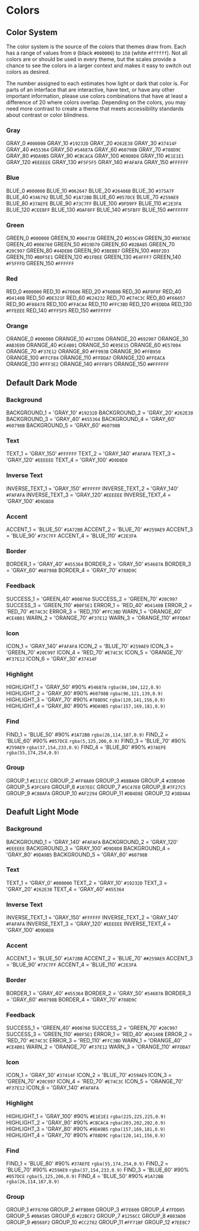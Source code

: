 # Colors
## Color System
The color system is the source of the colors that themes draw from. Each has a 
range of values from `0` (black `#000000`) to `150` (white `#ffffff`). Not all 
colors are or should be used in every theme, but the scales provide a chance to 
see the colors in a larger context and makes it easy to switch out colors as desired.

The number assigned to each estimates how light or dark that color is. For parts of 
an interface that are interactive, have text, or have any other important information, 
please use colors combinations that have at least a difference of 20 where colors 
overlap. Depending on the colors, you may need more contrast to create a theme that 
meets accessibility standards about contrast or color blindness.

### Gray
GRAY_0 `#000000`
GRAY_10 `#19232D`
GRAY_20 `#262E38`
GRAY_30 `#37414F`
GRAY_40 `#455364`
GRAY_50 `#54687A`
GRAY_60 `#60798B`
GRAY_70 `#788D9C`
GRAY_80 `#9DA9B5`
GRAY_90 `#CBCACA`
GRAY_100 `#D9D8D8`
GRAY_110 `#E1E1E1`
GRAY_120 `#EEEEEE`
GRAY_130 `#F5F5F5`
GRAY_140 `#FAFAFA`
GRAY_150 `#FFFFFF`
### Blue
BLUE_0 `#000000`
BLUE_10 `#062647`
BLUE_20 `#26486B`
BLUE_30 `#375A7F`
BLUE_40 `#346792`
BLUE_50 `#1A72BB`
BLUE_60 `#057DCE`
BLUE_70 `#259AE9`
BLUE_80 `#37AEFE`
BLUE_90 `#73C7FF`
BLUE_100 `#9FD9FF`
BLUE_110 `#C2E3FA`
BLUE_120 `#CEEBFF`
BLUE_130 `#DAF0FF`
BLUE_140 `#F5FBFF`
BLUE_150 `##FFFFFF`
### Green
GREEN_0 `#000000`
GREEN_10 `#064738`
GREEN_20 `#055C49`
GREEN_30 `#007A5E`
GREEN_40 `#008760`
GREEN_50 `#019D70`
GREEN_60 `#02BA85`
GREEN_70 `#20C997`
GREEN_80 `#44DEB0`
GREEN_90 `#3BEBB7`
GREEN_100 `#88F2D3`
GREEN_110 `#B0F5E1`
GREEN_120 `#D1FBEE`
GREEN_130 `#E4FFF7`
GREEN_140 `#F5FFFD`
GREEN_150 `#FFFFFF`
### Red
RED_0 `#000000`
RED_10 `#470606`
RED_20 `#760B0B`
RED_30 `#AF0F0F`
RED_40 `#D4140B`
RED_50 `#DE321F`
RED_60 `#E24232`
RED_70 `#E74C3C`
RED_80 `#F66657`
RED_90 `#F88478`
RED_100 `#FFACA4`
RED_110 `#FFC3BD`
RED_120 `#FEDDDA`
RED_130 `#FFEEEE`
RED_140 `#FFF5F5`
RED_150 `##FFFFFF`
### Orange
ORANGE_0 `#000000`
ORANGE_10 `#471D06`
ORANGE_20 `#692907`
ORANGE_30 `#AB3E00`
ORANGE_40 `#CE4B01`
ORANGE_50 `#E05E15`
ORANGE_60 `#E57004`
ORANGE_70 `#F37E12`
ORANGE_80 `#FF993B`
ORANGE_90 `#FFB950`
ORANGE_100 `#FFCF84`
ORANGE_110 `#FFDDA7`
ORANGE_120 `#FFEACA`
ORANGE_130 `#FFF3E2`
ORANGE_140 `#FFFBF5`
ORANGE_150 `##FFFFFF`

## Default Dark Mode
### Background
BACKGROUND_1 = 'GRAY_10' `#19232D`
BACKGROUND_2 = 'GRAY_20' `#262E38`
BACKGROUND_3 = 'GRAY_40' `#455364`
BACKGROUND_4 = 'GRAY_60' `#60798B`
BACKGROUND_5 = 'GRAY_60' `#60798B`
### Text
TEXT_1 = 'GRAY_150' `#FFFFFF`
TEXT_2 = 'GRAY_140' `#FAFAFA`
TEXT_3 = 'GRAY_120' `#EEEEEE`
TEXT_4 = 'GRAY_100' `#D9D8D8`
### Inverse Text
INVERSE_TEXT_1 = 'GRAY_150' `#FFFFFF`
INVERSE_TEXT_2 = 'GRAY_140' `#FAFAFA`
INVERSE_TEXT_3 = 'GRAY_120' `#EEEEEE`
INVERSE_TEXT_4 = 'GRAY_100' `#D9D8D8`
### Accent
ACCENT_1 = 'BLUE_50' `#1A72BB`
ACCENT_2 = 'BLUE_70' `##259AE9`
ACCENT_3 = 'BLUE_90' `#73C7FF`
ACCENT_4 = 'BLUE_110' `#C2E3FA`
### Border
BORDER_1 = 'GRAY_40' `#455364`
BORDER_2 = 'GRAY_50' `#54687A`
BORDER_3 = 'GRAY_60' `#60798B`
BORDER_4 = 'GRAY_70' `#788D9C`
<!--Below colors may belong only to Spyder?-->
### Feedback
SUCCESS_1 = 'GREEN_40' `#008760`
SUCCESS_2 = 'GREEN_70' `#20C997`
SUCCESS_3 = 'GREEN_110' `#B0F5E1`
ERROR_1 = 'RED_40' `#D4140B`
ERROR_2 = 'RED_70' `#E74C3C`
ERROR_3 = 'RED_110' `#FFC3BD`
WARN_1 = 'ORANGE_40' `#CE4B01`
WARN_2 = 'ORANGE_70' `#F37E12`
WARN_3 = 'ORANGE_110' `#FFDDA7`
### Icon
ICON_1 = 'GRAY_140' `#FAFAFA`
ICON_2 = 'BLUE_70' `#259AE9`
ICON_3 = 'GREEN_70' `#20C997`
ICON_4 = 'RED_70' `#E74C3C`
ICON_5 = 'ORANGE_70' `#F37E12`
ICON_6 = 'GRAY_30' `#37414F`
### Highlight
HIGHLIGHT_1 = 'GRAY_50' #90% `#54687A` `rgba(84,104,122,0.9)`
HIGHLIGHT_2 = 'GRAY_60' #90% `#60798B` `rgba(96,121,139,0.9)`
HIGHLIGHT_3 = 'GRAY_70' #90% `#788D9C` `rgba(120,141,156,0.9)`
HIGHLIGHT_4 = 'GRAY_80' #90% `#9DA9B5` `rgba(157,169,181,0.9)`
### Find
FIND_1 = 'BLUE_50' #90% `#1A72BB` `rgba(26,114,187,0.9)`
FIND_2 = 'BLUE_60' #90% `#057DCE` `rgba(5,125,206,0.9)`
FIND_3 = 'BLUE_70' #90% `#259AE9` `rgba(37,154,233,0.9)`
FIND_4 = 'BLUE_80' #90% `#37AEFE` `rgba(55,174,254,0.9)`
### Group
GROUP_1 `#E11C1C`
GROUP_2 `#FF8A00`
GROUP_3 `#88BA00`
GROUP_4 `#2DB500`
GROUP_5 `#3FC6F0`
GROUP_6 `#107EEC`
GROUP_7 `#5C47E0`
GROUP_8 `#7F27C5`
GROUP_9 `#C88AFA`
GROUP_10 `#AF2294`
GROUP_11 `#DB4D8E`
GROUP_12 `#38D4A4`
    
## Deafult Light Mode
### Background
BACKGROUND_1 = 'GRAY_140' `#FAFAFA`
BACKGROUND_2 = 'GRAY_120' `#EEEEEE`
BACKGROUND_3 = 'GRAY_100' `#D9D8D8`
BACKGROUND_4 = 'GRAY_80' `#9DA9B5`
BACKGROUND_5 = 'GRAY_60' `#60798B`
### Text
TEXT_1 = 'GRAY_0' `#000000`
TEXT_2 = 'GRAY_10' `#19232D`
TEXT_3 = 'GRAY_20' `#262E38`
TEXT_4 = 'GRAY_40' `#455364`   
### Inverse Text
INVERSE_TEXT_1 = 'GRAY_150' `#FFFFFF`
INVERSE_TEXT_2 = 'GRAY_140' `#FAFAFA`
INVERSE_TEXT_3 = 'GRAY_120' `#EEEEEE`
INVERSE_TEXT_4 = 'GRAY_100' `#D9D8D8`
### Accent
ACCENT_1 = 'BLUE_50' `#1A72BB`
ACCENT_2 = 'BLUE_70' `##259AE9`
ACCENT_3 = 'BLUE_90' `#73C7FF`
ACCENT_4 = 'BLUE_110' `#C2E3FA`
### Border
BORDER_1 = 'GRAY_40' `#455364`
BORDER_2 = 'GRAY_50' `#54687A`
BORDER_3 = 'GRAY_60' `#60798B`
BORDER_4 = 'GRAY_70' `#788D9C`
<!--Below colors may belong only to Spyder?-->
### Feedback
SUCCESS_1 = 'GREEN_40' `#008760`
SUCCESS_2 = 'GREEN_70' `#20C997`
SUCCESS_3 = 'GREEN_110' `#B0F5E1`
ERROR_1 = 'RED_40' `#D4140B`
ERROR_2 = 'RED_70' `#E74C3C`
ERROR_3 = 'RED_110' `#FFC3BD`
WARN_1 = 'ORANGE_40' `#CE4B01`
WARN_2 = 'ORANGE_70' `#F37E12`
WARN_3 = 'ORANGE_110' `#FFDDA7`
### Icon
ICON_1 = 'GRAY_30' `#37414F`
ICON_2 = 'BLUE_70' `#259AE9`
ICON_3 = 'GREEN_70' `#20C997`
ICON_4 = 'RED_70' `#E74C3C`
ICON_5 = 'ORANGE_70' `#F37E12`
ICON_6 = 'GRAY_140' `#FAFAFA`
### Highlight
HIGHLIGHT_1 = 'GRAY_100' #90% `#E1E1E1` `rgba(225,225,225,0.9)`
HIGHLIGHT_2 = 'GRAY_90' #90% `#CBCACA` `rgba(203,202,202,0.9)`
HIGHLIGHT_3 = 'GRAY_80' #90% `#9DA9B5` `rgba(157,169,181,0.9)`
HIGHLIGHT_4 = 'GRAY_70' #90% `#788D9C` `rgba(120,141,156,0.9)`
### Find
FIND_1 = 'BLUE_80' #90% `#37AEFE` `rgba(55,174,254,0.9)`
FIND_2 = 'BLUE_70' #90% `#259AE9` `rgba(37,154,233,0.9)`
FIND_3 = 'BLUE_60' #90% `#057DCE` `rgba(5,125,206,0.9)`
FIND_4 = 'BLUE_50' #90% `#1A72BB` `rgba(26,114,187,0.9)`
### Group
GROUP_1 `#FF6700`
GROUP_2 `#FFB000`
GROUP_3 `#FFE600`
GROUP_4 `#7FDD05`
GROUP_5 `#00A585`
GROUP_6 `#22BCF2`
GROUP_7 `#1256CC`
GROUP_8 `#803AD0`
GROUP_9 `#B568F2`
GROUP_10 `#CC2782`
GROUP_11 `#FF71BF`
GROUP_12 `#7EE8C7`
